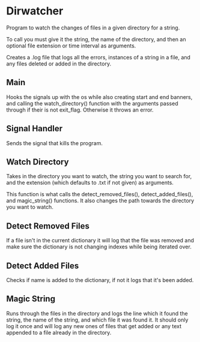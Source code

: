 Dirwatcher
==========

Program to watch the changes of files in a given directory for a string.

To call you must give it the string, the name of the directory, and then an optional file extension or time interval as arguments.

Creates a .log file that logs all the errors, instances of a string in a file, and any files deleted or added in the directory.

Main
----

Hooks the signals up with the os while also creating start and end banners,
and calling the watch_directory() function with the arguments passed through
if their is not exit_flag. Otherwise it throws an error.

Signal Handler
--------------

Sends the signal that kills the program.

Watch Directory
---------------

Takes in the directory you want to watch, the string you want to search for,
and the extension (which defaults to .txt if not given) as arguments.

This function is what calls the detect_removed_files(), detect_added_files(), and magic_string() functions. It also changes the path towards the directory you want to watch.

Detect Removed Files
------------------

If a file isn't in the current dictionary it will log that the file was removed and make sure the dictionary is not changing indexes while being iterated over.

Detect Added Files
------------------

Checks if name is added to the dictionary, if not it logs that it's been added.

Magic String
---------------

Runs through the files in the directory and logs the line which it found the string, the name of the string, and which file it was found it. It should only log it once and will log any new ones of files that get added or any text appended to a file already in the directory.